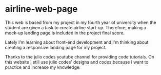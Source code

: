# airline-web-page
This web is based from my project in my fourth year of university when the student are given a task to create airline start-up.
Therefore, making a mock-up landing page is included in the project final score.

Lately I'm learning about front-end development and I'm thinking about creating a responsive landing page for my project.

Thanks to the julio codes youtube channel for providing code tutorials. On this website I still use julio codes' designs and
codes because I want to practice and increase my knowledge.
